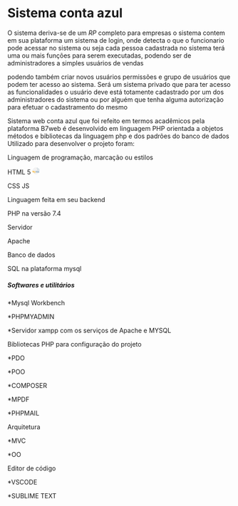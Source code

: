 <!DOCTYPE html>
<html lang="pt-br">
<head>
    <meta charset="UTF-8">
    <meta name="viewport" content="width=device-width, initial-scale=1.0">
    <title>Document</title>
</head>
<body>
    
</body>
</html>
 
<h1> Sistema conta azul</h1>
<p>O sistema deriva-se de um <i>RP</i> completo para empresas o sistema  contem em sua plataforma um sistema de login, onde detecta o que o funcionario pode acessar no sistema 
ou seja cada pessoa cadastrada no sistema terá uma ou mais funções para serem executadas, podendo ser de administradores a simples usuários de vendas<p>

podendo também criar novos usuários permissões e grupo de usuários que podem ter acesso ao sistema.
Será um sistema privado  que para ter acesso as funcionalidades o usuário deve está totamente cadastrado por um dos administradores do sistema ou por alguém que tenha alguma  autorização para efetuar o cadastramento do mesmo

<p>Sistema web conta azul que foi refeito em termos acadêmicos pela plataforma B7web é desenvolvido em linguagem PHP orientada a objetos 
 métodos e bibliotecas da linguagem php e dos padrões do banco de dados 
Utilizado para desenvolver o projeto foram: 

Linguagem de programação, marcação ou estilos

HTML 5
<img src= "imgReadme/mysql.png">

CSS
JS

Linguagem feita em seu backend

PHP na versão 7.4 

Servidor 

Apache

Banco de dados 

SQL na plataforma mysql

<h5>Softwares e utilitários  </h5>

*Mysql Workbench 

 *PHPMYADMIN 

 *Servidor xampp com os serviços de Apache e MYSQL

Bibliotecas PHP para configuração do projeto 

*PDO

*POO

*COMPOSER

*MPDF

*PHPMAIL

Arquitetura

*MVC 

*OO

Editor de código

*VSCODE

*SUBLIME TEXT



